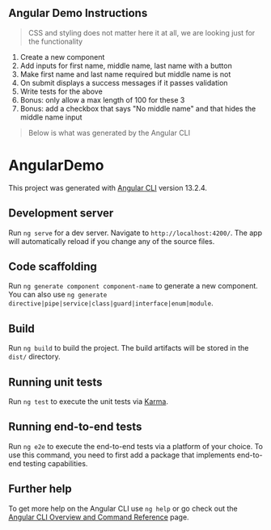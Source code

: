 ## Angular Demo Instructions

> CSS and styling does not matter here it at all, we are looking just for the functionality

1. Create a new component
1. Add inputs for first name, middle name, last name with a button
1. Make first name and last name required but middle name is not
1. On submit displays a success messages if it passes validation
1. Write tests for the above
1. Bonus: only allow a max length of 100 for these 3
1. Bonus: add a checkbox that says "No middle name" and that hides the middle name input

> Below is what was generated by the Angular CLI

# AngularDemo

This project was generated with [Angular CLI](https://github.com/angular/angular-cli) version 13.2.4.

## Development server

Run `ng serve` for a dev server. Navigate to `http://localhost:4200/`. The app will automatically reload if you change any of the source files.

## Code scaffolding

Run `ng generate component component-name` to generate a new component. You can also use `ng generate directive|pipe|service|class|guard|interface|enum|module`.

## Build

Run `ng build` to build the project. The build artifacts will be stored in the `dist/` directory.

## Running unit tests

Run `ng test` to execute the unit tests via [Karma](https://karma-runner.github.io).

## Running end-to-end tests

Run `ng e2e` to execute the end-to-end tests via a platform of your choice. To use this command, you need to first add a package that implements end-to-end testing capabilities.

## Further help

To get more help on the Angular CLI use `ng help` or go check out the [Angular CLI Overview and Command Reference](https://angular.io/cli) page.
